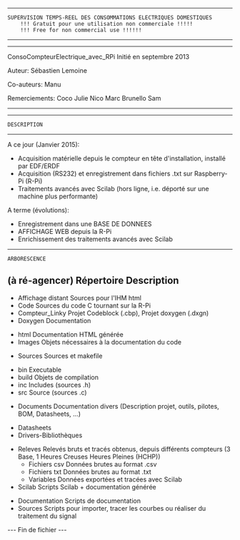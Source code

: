 ******************************************************************************************************
	SUPERVISION TEMPS-REEL DES CONSOMMATIONS ELECTRIQUES DOMESTIQUES
		!!! Gratuit pour une utilisation non commerciale !!!!!
		!!! Free for non commercial use !!!!!!
******************************************************************************************************

********************************************
ConsoCompteurElectrique_avec_RPi
Initié en septembre 2013

Auteur:
	Sébastien Lemoine

Co-auteurs:
	Manu

Remerciements:
	Coco
	Julie
	Nico
	Marc Brunello
	Sam
********************************************


********************************************
	DESCRIPTION
********************************************
A ce jour (Janvier 2015):
- Acquisition matérielle depuis le compteur en tête d'installation, installé par EDF/ERDF
- Acquisition (RS232) et enregistrement dans fichiers .txt sur Raspberry-Pi (R-Pi)
- Traitements avancés avec Scilab (hors ligne, i.e. déporté sur une machine plus performante)

A terme (évolutions):
- Enregistrement dans une BASE DE DONNEES
- AFFICHAGE WEB depuis la R-Pi
- Enrichissement des traitements avancés avec Scilab


********************************************
	ARBORESCENCE
   (à ré-agencer)
	Répertoire			Description
-----------------------------------------------------------------------------------------
+ Affichage distant		Sources pour l'IHM html
+ Code					Sources du code C tournant sur la R-Pi
 + Compteur_Linky		Projet Codeblock (.cbp), Projet doxygen (.dxgn)
  + Doxygen			Documentation
   - html			Documentation HTML générée
   - Images			Objets nécessaires à la documentation du code
  + Sources			Sources et makefile
   - bin			Executable
   - build			Objets de compilation
   - inc			Includes (sources .h)
   - src			Source (sources .c)
+ Documents			Documentation divers (Description projet, outils, pilotes, BOM, Datasheets, ...)
 - Datasheets
 - Drivers-Bibliothèques
+ Releves			Relevés bruts et tracés obtenus, depuis différents compteurs
						  (3 Base, 1 Heures Creuses Heures Pleines (HCHP))
   - Fichiers csv		Données brutes au format .csv
   - Fichiers txt		Données brutes au format .txt 
   - Variables			Données exportées et tracées avec Scilab
+ Scilab				Scripts Scilab + documentation générée
 - Documentation		Scripts de documentation
 - Sources				Scripts pour importer, tracer les courbes ou réaliser du traitement du signal


 --- Fin de fichier ---
